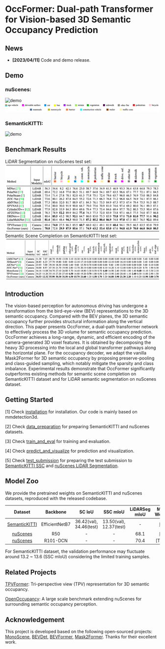 # OccFormer: Dual-path Transformer for Vision-based 3D Semantic Occupancy Prediction

## News

- **[2023/04/11]** Code and demo release.

## Demo

### nuScenes:
![demo](./assets/nusc_snippet.gif)
![legend](./assets/nusc_legend.png)

### SemanticKITTI:
![demo](./assets/kitti_snippet.gif)

## Benchmark Results
LiDAR Segmentation on nuScenes test set:
![nusc_test](./assets/nusc_test.jpg)
Semantic Scene Completion on SemanticKITTI test set:
![kitti_test](./assets/kitti_test.jpg)

## Introduction
The vision-based perception for autonomous driving has undergone a transformation from the bird-eye-view (BEV) representations to the 3D semantic occupancy. Compared with the BEV planes, the 3D semantic occupancy further provides structural information along the vertical direction. This paper presents OccFormer, a dual-path transformer network to effectively process the 3D volume for semantic occupancy prediction. OccFormer achieves a long-range, dynamic, and efficient encoding of the camera-generated 3D voxel features. It is obtained by decomposing the heavy 3D processing into the local and global transformer pathways along the horizontal plane. For the occupancy decoder, we adapt the vanilla Mask2Former for 3D semantic occupancy by proposing preserve-pooling and class-guided sampling, which notably mitigate the sparsity and class imbalance. Experimental results demonstrate that OccFormer significantly outperforms existing methods for semantic scene completion on SemanticKITTI dataset and for LiDAR semantic segmentation on nuScenes dataset.

## Getting Started

[1] Check [installation](docs/install.md) for installation. Our code is mainly based on mmdetection3d.

[2] Check [data_preparation](docs/prepare_dataset.md) for preparing SemanticKITTI and nuScenes datasets.

[3] Check [train_and_eval](docs/train_and_eval.md) for training and evaluation.

[4] Check [predict_and_visualize](docs/predict_and_visualize.md) for prediction and visualization.

[5] Check [test_submission](docs/test_submission.md) for preparing the test submission to [SemanticKITTI SSC](https://codalab.lisn.upsaclay.fr/competitions/7170) and [nuScenes LiDAR Segmentation](https://www.nuscenes.org/lidar-segmentation?externalData=all&mapData=all&modalities=Any).

## Model Zoo

We provide the pretrained weights on SemanticKITTI and nuScenes datasets, reproduced with the released codebase.

| Dataset | Backbone | SC IoU | SSC mIoU | LiDARSeg mIoU | Model Weights | Training Logs |
|:----:|:----:|:----:|:----:|:----:|:----:|:----:|
| [SemanticKITTI](projects/configs/occformer_kitti/occformer_kitti.py) | EfficientNetB7 | 36.42(val), 34.46(test) | 13.50(val), 12.37(test) | - | [Link](https://github.com/zhangyp15/OccFormer/releases/download/assets/occformer_kitti.pth) | [Link](https://github.com/zhangyp15/OccFormer/releases/download/assets/occformer_kitti.log)
| [nuScenes](projects/configs/occformer_nusc/occformer_nusc_r50_256x704.py) | R50 | - | - | 68.1 | [Link](https://github.com/zhangyp15/OccFormer/releases/download/assets/occformer_nusc_r50.pth) | [Link](https://github.com/zhangyp15/OccFormer/releases/download/assets/occformer_nusc_r50.log)
| [nuScenes](projects/configs/occformer_nusc/occformer_nusc_r101_896x1600.py) | R101-DCN | - | - | 70.4 | [TODO] | [TODO]

For SemanticKITTI dataset, the validation performance may fluctuate around 13.2 ~ 13.6 (SSC mIoU) considering the limited training samples. 

## Related Projects

[TPVFormer](https://github.com/wzzheng/TPVFormer): Tri-perspective view (TPV) representation for 3D semantic occupancy.

[OpenOccupancy](https://github.com/JeffWang987/OpenOccupancy): A large scale benchmark extending nuScenes for surrounding semantic occupancy perception.

## Acknowledgement

This project is developed based on the following open-sourced projects: [MonoScene](https://github.com/astra-vision/MonoScene), [BEVDet](https://github.com/HuangJunJie2017/BEVDet), [BEVFormer](https://github.com/fundamentalvision/BEVFormer), [Mask2Former](https://github.com/facebookresearch/Mask2Former). Thanks for their excellent work.
